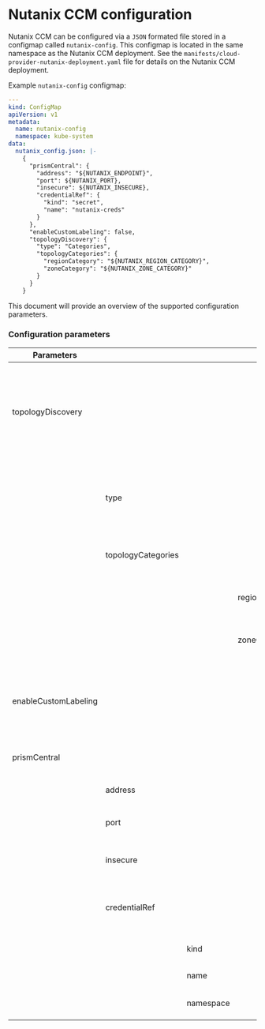 # Nutanix CCM configuration

Nutanix CCM can be configured via a `JSON` formated file stored in a configmap called `nutanix-config`. This configmap is located in the same namespace as the Nutanix CCM deployment. See the `manifests/cloud-provider-nutanix-deployment.yaml` file for details on the Nutanix CCM deployment. 

Example `nutanix-config` configmap:
```YAML
---
kind: ConfigMap
apiVersion: v1
metadata:
  name: nutanix-config
  namespace: kube-system
data:
  nutanix_config.json: |-
    {
      "prismCentral": {
        "address": "${NUTANIX_ENDPOINT}",
        "port": ${NUTANIX_PORT},
        "insecure": ${NUTANIX_INSECURE},
        "credentialRef": {
          "kind": "secret",
          "name": "nutanix-creds"
        }
      },
      "enableCustomLabeling": false,
      "topologyDiscovery": {
        "type": "Categories",
        "topologyCategories": {
          "regionCategory": "${NUTANIX_REGION_CATEGORY}",
          "zoneCategory": "${NUTANIX_ZONE_CATEGORY}"
        }
      }
    }

```

This document will provide an overview of the supported configuration parameters.

### Configuration parameters

| Parameters|||||
|--------------------|------------------|---------|--------------|---------------------------------------------------------------------------------------------------------------------------------------------------|
|topologyDiscovery   |                  |         |              |(Optional) Configures the topology discovery mode.<br>`Prism` topology discovery is used by default if `topologyDiscovery` attribute is not passed.|
|                    |type              |         |              |Topology Discovery mode. Can be `Prism` or `Categories`. See [Topology Discovery](./topology_discovery.md) for more information.                   |
|                    |topologyCategories|         |              |Required if topology discovery mode is `Categories`.<br>                                                                                           |
|                    |                  |         |regionCategory|Category key defining the region of the Kubernetes node.                                                                                           |
|                    |                  |         |zoneCategory  |Category key defining the zone of the Kubernetes node.                                                                                             |
|enableCustomLabeling|                  |         |              |Boolean value to enable custom labeling. See [Custom Labeling](./custom_labeling.md) for more information.<br>Default value is `false`             |
|prismCentral        |                  |         |              |Prism Central endpoint configuration                                                                                                               |
|                    |address           |         |              |FQDN/IP of the Prism Central endpoint                                                                                                              |
|                    |port              |         |              |Port to connect to Prism Central.<br>Default: 9440                                                                                                 |
|                    |insecure          |         |              |Disable Prism Central certificate checking.<br>Default: false                                                                                      |
|                    |credentialRef     |         |              |Prism Central credential configuration. See [Credentials](./ccm_credentials.md) for more information                                               |
|                    |                  |kind     |              |Credential kind.<br>Allowed value: `secret`                                                                                                        |
|                    |                  |name     |              |Name of the secret.                                                                                                                                |
|                    |                  |namespace|              |(Optional) namespace of the Secret.                                                                                                                |